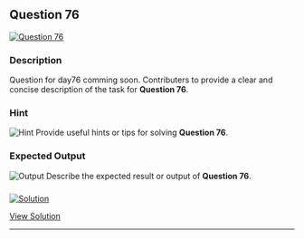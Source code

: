 


## Question 76
<a href="https://github.com/alishgosai/Javascript-Exercise-and-Solutions/blob/master/questions/Question76.md" target="_blank">
  <img src="https://img.shields.io/badge/Question-76-purple?style=for-the-badge&logoSize=60" alt="Question 76">
</a>

### **Description**
Question for day76 comming soon.
Contributers to provide a clear and concise description of the task for **Question 76**.

### **Hint**
![Hint](https://img.shields.io/badge/Hint:-blue)
Provide useful hints or tips for solving **Question 76**.

### **Expected Output**
![Output](https://img.shields.io/badge/Output:-blue)
Describe the expected result or output of **Question 76**.

### <a href="https://github.com/alishgosai/Javascript-Exercise-and-Solutions/blob/master/solutions/Solution76.js" target="_blank">
  <img src="https://img.shields.io/badge/Solution-1f8e00?style=for-the-badge&logo=solution&logoColor=white" alt="Solution">
</a>

<a href="https://github.com/alishgosai/Javascript-Exercise-and-Solutions/blob/master/solutions/Solution76.js" target="_blank">View Solution</a>

---

